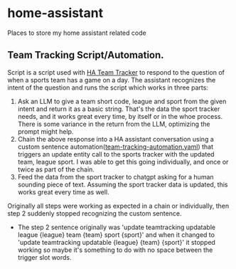 # home-assistant
Places to store my home assistant related code

## Team Tracking Script/Automation.
Script is a script used with [HA Team Tracker](https://github.com/vasqued2/ha-teamtracker) to respond to the question of when a sports team has a game on a day.
The assistant recognizes the intent of the question and runs the script which works in three parts:
1. Ask an LLM to give a team short code, league and sport from the given intent and return it as a basic string. That's the data the sport tracker needs, and it works great every time, by itself or in the whoe process. There is some variance in the return from the LLM, optimizing the prompt might help.
2. Chain the above response into a HA assistant conversation using a custom sentence automation([team-tracking-automation.yaml](https://github.com/jantznick/home-assistant/blob/main/team_tracking_automation.yaml)) that triggers an update entity call to the sports tracker with the updated team, league sport. I was able to get this going individually, and once or twice as part of the chain.
3. Feed the data from the sport tracker to chatgpt asking for a human sounding piece of text. Assuming the sport tracker data is updated, this works great every time as well.

Originally all steps were working as expected in a chain or individually, then step 2 suddenly stopped recognizing the custom sentence.
  - The step 2 sentence originally was 'update teamtracking updatable league {league} team {team} sport {sport}' and when it changed to 'update teamtracking updatable {league} {team} {sport}' it stopped working so maybe it's something to do with no space between the trigger slot words.
